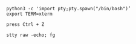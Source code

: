 

`python3 -c 'import pty;pty.spawn("/bin/bash")’`  
`export TERM=xterm`  
  
`press Ctrl + Z`  
  
`stty raw -echo; fg`